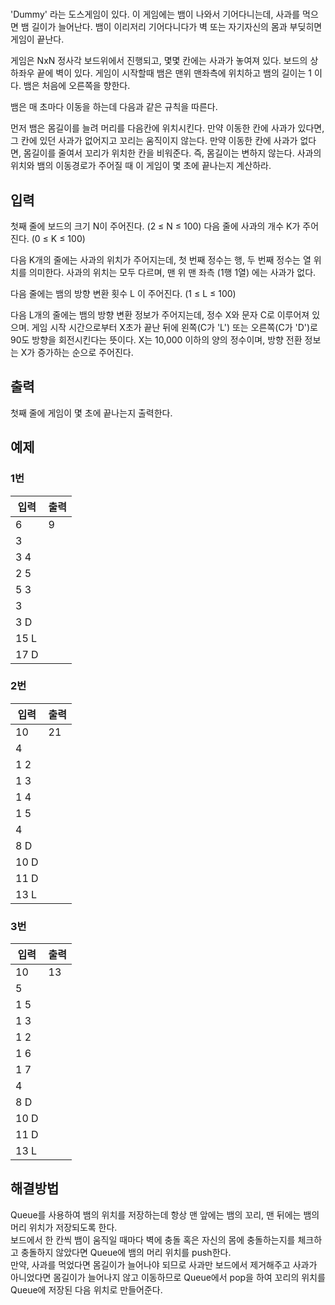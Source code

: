 # 
 'Dummy' 라는 도스게임이 있다. 이 게임에는 뱀이 나와서 기어다니는데, 사과를 먹으면 뱀 길이가 늘어난다. 뱀이 이리저리 기어다니다가 벽 또는 자기자신의 몸과 부딪히면 게임이 끝난다.

게임은 NxN 정사각 보드위에서 진행되고, 몇몇 칸에는 사과가 놓여져 있다. 보드의 상하좌우 끝에 벽이 있다. 게임이 시작할때 뱀은 맨위 맨좌측에 위치하고 뱀의 길이는 1 이다. 뱀은 처음에 오른쪽을 향한다.

뱀은 매 초마다 이동을 하는데 다음과 같은 규칙을 따른다.

먼저 뱀은 몸길이를 늘려 머리를 다음칸에 위치시킨다.
만약 이동한 칸에 사과가 있다면, 그 칸에 있던 사과가 없어지고 꼬리는 움직이지 않는다.
만약 이동한 칸에 사과가 없다면, 몸길이를 줄여서 꼬리가 위치한 칸을 비워준다. 즉, 몸길이는 변하지 않는다.
사과의 위치와 뱀의 이동경로가 주어질 때 이 게임이 몇 초에 끝나는지 계산하라.

## 입력
첫째 줄에 보드의 크기 N이 주어진다. (2 ≤ N ≤ 100) 다음 줄에 사과의 개수 K가 주어진다. (0 ≤ K ≤ 100)

다음 K개의 줄에는 사과의 위치가 주어지는데, 첫 번째 정수는 행, 두 번째 정수는 열 위치를 의미한다. 사과의 위치는 모두 다르며, 맨 위 맨 좌측 (1행 1열) 에는 사과가 없다.

다음 줄에는 뱀의 방향 변환 횟수 L 이 주어진다. (1 ≤ L ≤ 100)

다음 L개의 줄에는 뱀의 방향 변환 정보가 주어지는데,  정수 X와 문자 C로 이루어져 있으며. 게임 시작 시간으로부터 X초가 끝난 뒤에 왼쪽(C가 'L') 또는 오른쪽(C가 'D')로 90도 방향을 회전시킨다는 뜻이다. X는 10,000 이하의 양의 정수이며, 방향 전환 정보는 X가 증가하는 순으로 주어진다.

## 출력
첫째 줄에 게임이 몇 초에 끝나는지 출력한다.

## 예제
### 1번

| 입력 | 출력 |        
|------|-----|
|6       |  9|
|3|
|3 4|
|2 5|
|5 3|
|3|
|3 D|
|15 L|
|17 D|

### 2번

| 입력 | 출력 |
|------|-----|
|10|21|
|4|
|1 2|
|1 3|
|1 4|
|1 5|
|4|
|8 D|
|10 D|
|11 D|
|13 L|

### 3번

| 입력 | 출력 |
|------|-----|
|10|13
|5|
|1 5|
|1 3|
|1 2|
|1 6|
|1 7|
|4|
|8 D|
|10 D|
|11 D|
|13 L|

## 해결방법
Queue를 사용하여 뱀의 위치를 저장하는데 항상 맨 앞에는 뱀의 꼬리, 맨 뒤에는 뱀의 머리 위치가 저장되도록 한다.  
보드에서 한 칸씩 뱀이 움직일 때마다 벽에 충돌 혹은 자신의 몸에 충돌하는지를 체크하고 충돌하지 않았다면 Queue에 뱀의 머리 위치를 push한다.  
만약, 사과를 먹었다면 몸길이가 늘어나야 되므로 사과만 보드에서 제거해주고
사과가 아니었다면 몸길이가 늘어나지 않고 이동하므로 Queue에서 pop을 하여 꼬리의 위치를 Queue에 저장된 다음 위치로 만들어준다.
